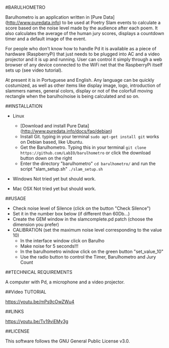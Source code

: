 #BARULHOMETRO

Barulhometro is an application written in [Pure Data] (http://www.puredata.info) to be used at Poetry Slam events to calculate a score based on the noise level made by the audience after each poem. It also calculates the average of the human jury scores, displays a countdown timer and a default image of the event.

For  people who don't know how to handle Pd it is available as a piece of hardware (RaspberryPi) that just needs to be plugged into AC and a video projector and it is up and running. User can control it simply through a web browser of any device connected to the WiFi net that the RaspberryPi itself sets up (see video tutorial).

At present it is in Portuguese and English. Any language can be quickly costumized, as well as  other items like display image, logo, introduction of slammers names, general colors, display or not of the colorfull moving rectangle when the barulho/noise is being calculated and so on.


##INSTALLATION

* Linux
  * [Download and install Pure Data] (http://www.puredata.info/docs/faq/debian)
  * Install Git. typing in your terminal `sudo apt-get install git` works on Debian based, like Ubuntu.
  * Get the Barulhometro. Typing this in your terminal `git clone https://github.com/LabIO/barulhometro`
    or click the download button down on the right
  * Enter the directory "barulhometro" `cd barulhometro/` and run the script "slam_setup.sh" `./slam_setup.sh`

* Windows
Not tried yet but should work.

* Mac OSX
Not tried yet but should work.


##USAGE

* Check noise level of Silence (click on the button "Check Silence")
* Set it in the number box below (if different than 60Db...)
* Create the GEM window in the slamcomplete.pd patch (choose the dimension you prefer)
* CALIBRATION (set the maximum noise level corresponding to the value 10)
  * In the interface window click on Barulho   
  * Make noise for 5 seconds!!!
  * In the barulhometro window click on the green button "set_value_10"
  * Use the radio button to control the Timer, Barulhometro and Jury Count


##TECHNICAL REQUIREMENTS

A computer with Pd, a microphone and a video projector. 


##Video TUTORIAL

https://youtu.be/mPs9cOwZWu4


##LINKS

https://youtu.be/Tv19viEMy3g


##LICENSE

This software follows the GNU General Public License v3.0.
